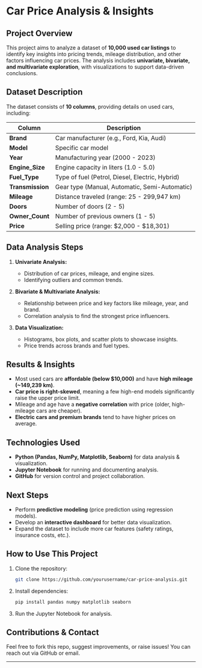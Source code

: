 # **Car Price Analysis & Insights**

## **Project Overview**
This project aims to analyze a dataset of **10,000 used car listings** to identify key insights into pricing trends, mileage distribution, and other factors influencing car prices. The analysis includes **univariate, bivariate, and multivariate exploration**, with visualizations to support data-driven conclusions.

## **Dataset Description**
The dataset consists of **10 columns**, providing details on used cars, including:

| Column         | Description |
|---------------|-------------|
| **Brand**         | Car manufacturer (e.g., Ford, Kia, Audi) |
| **Model**         | Specific car model |
| **Year**          | Manufacturing year (2000 - 2023) |
| **Engine_Size**   | Engine capacity in liters (1.0 - 5.0) |
| **Fuel_Type**     | Type of fuel (Petrol, Diesel, Electric, Hybrid) |
| **Transmission**  | Gear type (Manual, Automatic, Semi-Automatic) |
| **Mileage**       | Distance traveled (range: 25 - 299,947 km) |
| **Doors**         | Number of doors (2 - 5) |
| **Owner_Count**   | Number of previous owners (1 - 5) |
| **Price**         | Selling price (range: $2,000 - $18,301) |

## **Data Analysis Steps**
1. **Univariate Analysis:**
   - Distribution of car prices, mileage, and engine sizes.
   - Identifying outliers and common trends.

2. **Bivariate & Multivariate Analysis:**
   - Relationship between price and key factors like mileage, year, and brand.
   - Correlation analysis to find the strongest price influencers.

3. **Data Visualization:**
   - Histograms, box plots, and scatter plots to showcase insights.
   - Price trends across brands and fuel types.

## **Results & Insights**
- Most used cars are **affordable (below $10,000)** and have **high mileage (~149,239 km)**.
- **Car price is right-skewed**, meaning a few high-end models significantly raise the upper price limit.
- Mileage and age have a **negative correlation** with price (older, high-mileage cars are cheaper).
- **Electric cars and premium brands** tend to have higher prices on average.

## **Technologies Used**
- **Python (Pandas, NumPy, Matplotlib, Seaborn)** for data analysis & visualization.
- **Jupyter Notebook** for running and documenting analysis.
- **GitHub** for version control and project collaboration.

## **Next Steps**
- Perform **predictive modeling** (price prediction using regression models).
- Develop an **interactive dashboard** for better data visualization.
- Expand the dataset to include more car features (safety ratings, insurance costs, etc.).

## **How to Use This Project**
1. Clone the repository:
   ```bash
   git clone https://github.com/yourusername/car-price-analysis.git
   ```
2. Install dependencies:
   ```bash
   pip install pandas numpy matplotlib seaborn
   ```
3. Run the Jupyter Notebook for analysis.

## **Contributions & Contact**
Feel free to fork this repo, suggest improvements, or raise issues! You can reach out via GitHub or email.

---

